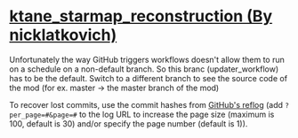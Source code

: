 # [ktane_starmap_reconstruction (By nicklatkovich)](https://github.com/nicklatkovich/ktane_starmap_reconstruction)

Unfortunately the way GitHub triggers workflows doesn't allow them to run on a schedule on a non-default branch. So this branc (updater_workflow) has to be the default. Switch to a different branch to see the source code of the mod (for ex. master -> the master branch of the mod)

To recover lost commits, use the commit hashes from [GitHub's reflog](https://api.github.com/repos/KtaneModules/ktane_starmap_reconstruction-nicklatkovich/events) (add `?per_page=#&page=#` to the log URL to increase the page size (maximum is 100, default is 30) and/or specify the page number (default is 1)).
